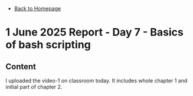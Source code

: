 - [Back to Homepage](/README.md)

# 1 June 2025 Report - Day 7 - Basics of bash scripting

## Content

I uploaded the video-1 on classroom today. It includes whole chapter 1 and initial part of chapter 2.
